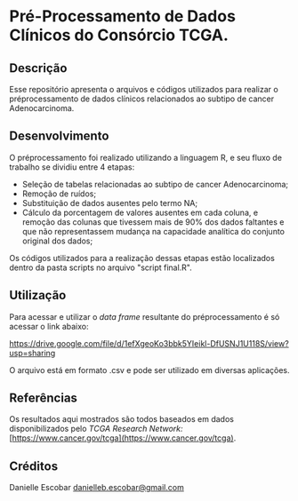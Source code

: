 # Pré-Processamento de Dados Clínicos do Consórcio TCGA.

## Descrição

Esse repositório apresenta o arquivos e códigos utilizados para realizar o préprocessamento de dados clínicos relacionados ao subtipo de cancer Adenocarcinoma.

## Desenvolvimento

O préprocessamento foi realizado utilizando a linguagem R, e seu fluxo de trabalho se dividiu entre 4 etapas:

- Seleção de tabelas relacionadas ao subtipo de cancer Adenocarcinoma;
- Remoção de ruídos;
- Substituição de dados ausentes pelo termo NA;
- Cálculo da porcentagem de valores ausentes em cada coluna, e remoção das colunas que tivessem mais de 90% dos dados faltantes e que não representassem mudança na capacidade analítica do conjunto original dos dados;

Os códigos utilizados para a realização dessas etapas estão localizados dentro da pasta scripts no arquivo "script final.R".

## Utilização

Para acessar e utilizar o *data frame* resultante do préprocessamento é só acessar o link abaixo: 

https://drive.google.com/file/d/1efXgeoKo3bbk5YIeikl-DfUSNJ1U118S/view?usp=sharing

O arquivo está em formato .csv e pode ser utilizado em diversas aplicações.

## Referências

Os resultados aqui mostrados são todos baseados em dados disponibilizados pelo *TCGA  Research Network:* [https://www.cancer.gov/tcga](https://www.cancer.gov/tcga).

## Créditos

Danielle Escobar danielleb.escobar@gmail.com
